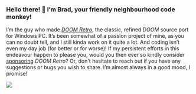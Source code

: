 ### Hello there! :wave: I’m Brad, your friendly neighbourhood code monkey!

I’m the guy who made [*DOOM Retro*](https://github.com/bradharding/doomretro), the classic, refined *DOOM* source port for Windows PC. It’s been somewhat of a passion project of mine, as you can no doubt tell, and I still kinda work on it quite a lot. And coding isn’t even my day job (for better or for worse)! If my persistent efforts in this endeavour happen to please you, would you then ever so kindly consider [sponsoring](https://github.com/bradharding/doomretro/wiki/SPONSOR) *DOOM Retro*? Or, don't hesitate to reach out if you have any suggestions or bugs you wish to share. I’m almost always in a good mood, I promise!

![](https://github.com/bradharding/www.doomretro.com/raw/master/rainbow.png)
